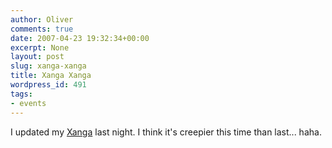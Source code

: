 ```yaml
---
author: Oliver
comments: true
date: 2007-04-23 19:32:34+00:00
excerpt: None
layout: post
slug: xanga-xanga
title: Xanga Xanga
wordpress_id: 491
tags:
- events
---
```


I updated my <a href="http://www.xanga.com/owiber">Xanga</a> last night.  I think it's creepier this time than last... haha.